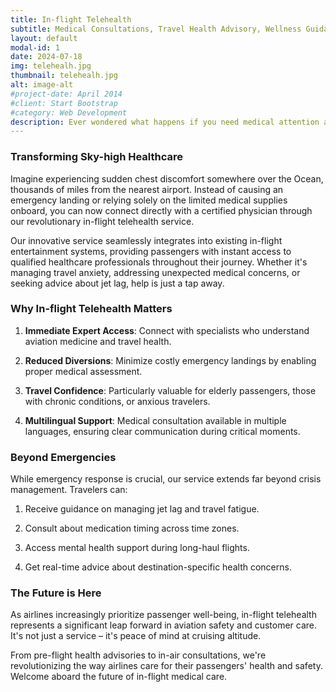 ```yaml
---
title: In-flight Telehealth
subtitle: Medical Consultations, Travel Health Advisory, Wellness Guidance, ...
layout: default
modal-id: 1
date: 2024-07-18
img: telehealh.jpg
thumbnail: telehealh.jpg
alt: image-alt
#project-date: April 2014
#client: Start Bootstrap
#category: Web Development
description: Ever wondered what happens if you need medical attention at 35,000 feet? Welcome to the future of air travel safety.
---
```


### Transforming Sky-high Healthcare
Imagine experiencing sudden chest discomfort somewhere over the Ocean, thousands of miles from the nearest airport. Instead of causing an emergency landing or relying solely on the limited medical supplies onboard, you can now connect directly with a certified physician through our revolutionary in-flight telehealth service.

Our innovative service seamlessly integrates into existing in-flight entertainment systems, providing passengers with instant access to qualified healthcare professionals throughout their journey. Whether it's managing travel anxiety, addressing unexpected medical concerns, or seeking advice about jet lag, help is just a tap away.

### Why In-flight Telehealth Matters

1. **Immediate Expert Access**: Connect with specialists who understand aviation medicine and travel health.

2. **Reduced Diversions**: Minimize costly emergency landings by enabling proper medical assessment.

3. **Travel Confidence**: Particularly valuable for elderly passengers, those with chronic conditions, or anxious travelers.

4. **Multilingual Support**: Medical consultation available in multiple languages, ensuring clear communication during critical moments.


### Beyond Emergencies
While emergency response is crucial, our service extends far beyond crisis management. Travelers can:

1. Receive guidance on managing jet lag and travel fatigue.

2. Consult about medication timing across time zones.

3. Access mental health support during long-haul flights.
   
4. Get real-time advice about destination-specific health concerns.

### The Future is Here
As airlines increasingly prioritize passenger well-being, in-flight telehealth represents a significant leap forward in aviation safety and customer care. It's not just a service – it's peace of mind at cruising altitude.

From pre-flight health advisories to in-air consultations, we're revolutionizing the way airlines care for their passengers' health and safety. Welcome aboard the future of in-flight medical care.